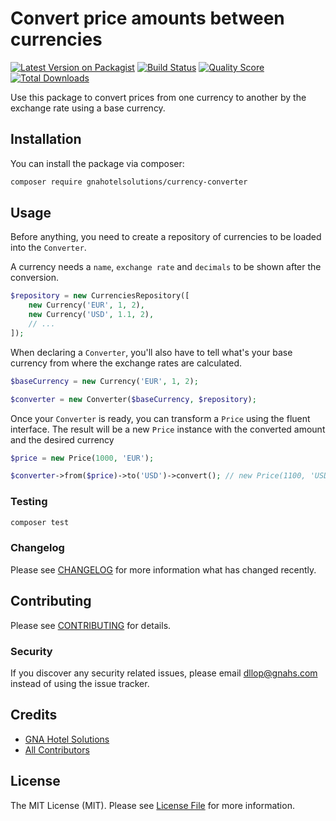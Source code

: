 # Convert price amounts between currencies

[![Latest Version on Packagist](https://img.shields.io/packagist/v/gnahotelsolutions/currency-converter.svg?style=flat-square)](https://packagist.org/packages/gnahotelsolutions/currency-converter)
[![Build Status](https://img.shields.io/travis/gnahotelsolutions/currency-converter/master.svg?style=flat-square)](https://travis-ci.org/gnahotelsolutions/currency-converter)
[![Quality Score](https://img.shields.io/scrutinizer/g/gnahotelsolutions/currency-converter.svg?style=flat-square)](https://scrutinizer-ci.com/g/gnahotelsolutions/currency-converter)
[![Total Downloads](https://img.shields.io/packagist/dt/gnahotelsolutions/currency-converter.svg?style=flat-square)](https://packagist.org/packages/gnahotelsolutions/currency-converter)

Use this package to convert prices from one currency to another by the exchange rate using a base currency.

## Installation

You can install the package via composer:

```bash
composer require gnahotelsolutions/currency-converter
```

## Usage

Before anything, you need to create a repository of currencies to be loaded into the `Converter`.

A currency needs a `name`, `exchange rate` and `decimals` to be shown after the conversion.

```php
$repository = new CurrenciesRepository([
    new Currency('EUR', 1, 2),
    new Currency('USD', 1.1, 2),
    // ...
]);
```

When declaring a `Converter`, you'll also have to tell what's your base currency from where the exchange rates are calculated.
``` php
$baseCurrency = new Currency('EUR', 1, 2);

$converter = new Converter($baseCurrency, $repository);
```

Once your `Converter` is ready, you can transform a `Price` using the fluent interface. The result will be a new `Price` instance with the converted amount and the desired currency

```php
$price = new Price(1000, 'EUR');

$converter->from($price)->to('USD')->convert(); // new Price(1100, 'USD')
```

### Testing

``` bash
composer test
```

### Changelog

Please see [CHANGELOG](CHANGELOG.md) for more information what has changed recently.

## Contributing

Please see [CONTRIBUTING](CONTRIBUTING.md) for details.

### Security

If you discover any security related issues, please email dllop@gnahs.com instead of using the issue tracker.

## Credits

- [GNA Hotel Solutions](https://github.com/gnahotelsolutions)
- [All Contributors](../../contributors)

## License

The MIT License (MIT). Please see [License File](LICENSE.md) for more information.
